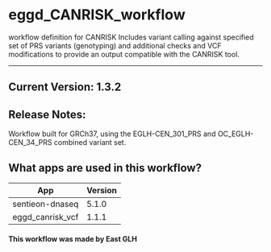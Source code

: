 # eggd_CANRISK_workflow
workflow definition for CANRISK
Includes variant calling against specified set of PRS variants (genotyping) and additional checks and VCF modifications to provide an output compatible with the CANRISK tool.

-------
## Current Version: 1.3.2

## Release Notes:

Workflow built for GRCh37, using the EGLH-CEN_301_PRS and OC_EGLH-CEN_34_PRS combined variant set.

## What apps are used in this workflow?

|  App 	| Version  	|
|---	|---	|
|sentieon-dnaseq     |5.1.0|
|eggd_canrisk_vcf    |1.1.1|



#### This workflow was made by East GLH
